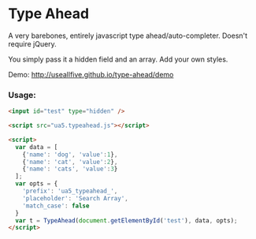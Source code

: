 Type Ahead
=============

A very barebones, entirely javascript type ahead/auto-completer. Doesn't require jQuery.

You simply pass it a hidden field and an array. Add your own styles.

Demo: http://useallfive.github.io/type-ahead/demo

### Usage:
```HTML
<input id="test" type="hidden" />

<script src="ua5.typeahead.js"></script>

<script>
  var data = [
    {'name': 'dog', 'value':1},
    {'name': 'cat', 'value':2},
    {'name': 'cats', 'value':3}
  ];
  var opts = {
    'prefix': 'ua5_typeahead_',
    'placeholder': 'Search Array',
    'match_case': false
  }
  var t = TypeAhead(document.getElementById('test'), data, opts);
</script>
```
